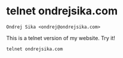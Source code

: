 # telnet ondrejsika.com

    Ondrej Sika <ondrej@ondrejsika.com>


This is a telnet version of my website. Try it!

```
telnet ondrejsika.com
```


